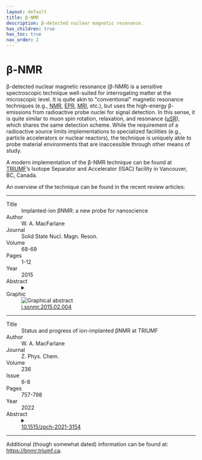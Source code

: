 ```yaml
---
layout: default
title: β-NMR
description: β-detected nuclear magnetic resonance.
has_children: true
has_toc: true
nav_order: 2
---
```


# β-NMR

β-detected nuclear magnetic resonance (β-NMR) is a sensitive spectroscopic
technique well-suited for interrogating matter at the microscopic level.
It is quite akin to "conventional" magnetic resonance techniques
(e.g., [NMR], [EPR], [MRI], etc.),
but uses the high-energy β-emissions from
radioactive probe nuclei for signal detection.
In this sense, it is quite similar to muon spin rotation, relaxation, and
resonance ([μSR]), which shares the same detection scheme.
While the requirement of a radioactive source limits implementations
to specialized facilities (e.g., particle accelerators or nuclear reactors),
the technique is uniquely able to probe material environments
that are inaccessible through other means of study.

A modern implementation of the β-NMR technique can be found at
[TRIUMF]’s Isotope Separator and Accelerator (ISAC) facility in Vancouver, BC,
Canada.

An overview of the technique can be found in the recent review articles:

---

<dl>
    <dt>Title</dt>
        <dd>Implanted-ion βNMR: a new probe for nanoscience</dd>
    <dt>Author</dt>
        <dd>W. A. MacFarlane</dd>
    <dt>Journal</dt>
        <dd>Solid State Nucl. Magn. Reson.</dd>
    <dt>Volume</dt>
        <dd>68-69</dd>
    <dt>Pages</dt>
        <dd>1-12</dd>
    <dt>Year</dt>
        <dd>2015</dd>
    <dt>Abstract</dt>
        <dd>
        <details>
        <summary></summary>
        NMR detected by radioactive beta decay, β-NMR, is undergoing a
        renaissance largely due to the availability of high intensity low energy
        beams of the most common probe ion, <sup>8</sup>Li<sup>+</sup>, and
        dedicated facilities for materials research. The radioactive detection
        scheme, combined with the low energy ion beam, enable depth resolved NMR
        measurements in crystals, thin films and multilayers on depth scales of
        2-200 nm. After a brief historical introduction, technical aspects of
        implanted-ion β-NMR are presented, followed by a review of recent
        applications to a wide range of solids.
        </details>
        </dd>
    <dt>Graphic</dt>
        <dd>
        <img src="https://ars.els-cdn.com/content/image/1-s2.0-S0926204015000181-fx1.jpg" alt="Graphical abstract">
        </dd>
    <dt><i class="ai ai-doi"></i></dt>
        <dd><a href="https://doi.org/10.1016/j.ssnmr.2015.02.004">j.ssnmr.2015.02.004</a></dd>
</dl>

---

<dl>
    <dt>Title</dt>
        <dd>Status and progress of ion-implanted βNMR at TRIUMF</dd>
    <dt>Author</dt>
        <dd>W. A. MacFarlane</dd>
    <dt>Journal</dt>
        <dd>Z. Phys. Chem.</dd>
    <dt>Volume</dt>
        <dd>236</dd>
    <dt>Issue</dt>
        <dd>6-8</dd>
    <dt>Pages</dt>
        <dd>757-798</dd>
    <dt>Year</dt>
        <dd>2022</dd>
    <dt>Abstract</dt>
        <dd>
        <details>
        <summary></summary>
        Beta-detected NMR is a type of nuclear magnetic resonance that uses the
        asymmetric property of radioactive beta decay to provide a "nuclear"
        detection scheme. It is vastly more sensitive than conventional NMR on a
        per nuclear spin basis but requires a suitable radioisotope. I briefly
        present the general aspects of the method and its implementation at
        TRIUMF, where ion implantation of the NMR radioisotope is used to study
        a variety of samples including crystalline solids and thin films, and
        more recently, soft matter and even room temperature ionic liquids.
        Finally, I review the progress of the TRIUMF βNMR program in the period
        2015–2021.
        </details>
        </dd>
    <dt><i class="ai ai-doi"></i></dt>
        <dd><a href="https://doi.org/10.1515/zpch-2021-3154">10.1515/zpch-2021-3154</a></dd>
</dl>

---

Additional (though somewhat dated) information can be found at:
<https://bnmr.triumf.ca>.

[EPR]: https://en.wikipedia.org/wiki/Electron_paramagnetic_resonance
[MRI]: https://en.wikipedia.org/wiki/Magnetic_resonance_imaging
[μSR]: https://en.wikipedia.org/wiki/Muon_spin_spectroscopy
[NMR]: https://en.wikipedia.org/wiki/Nuclear_magnetic_resonance
[TRIUMF]: https://www.triumf.ca/
